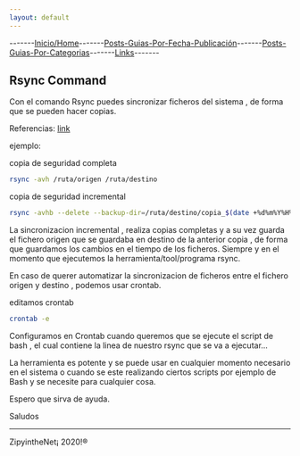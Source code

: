 ```yaml
---
layout: default
---
```

-------[Inicio/Home](./../index.html)-------[Posts-Guias-Por-Fecha-Publicación](./../posts.html)-------[Posts-Guias-Por-Categorias](./../categorias.html)-------[Links](./../links.html)-------
## Rsync Command

Con el comando Rsync puedes sincronizar ficheros del sistema , de forma que se pueden hacer copias.

Referencias:
[link](https://www.linuxadictos.com/rsync-como-crear-copia-seguridad-incremental.html#Como_crear_las_copias_con_rsync)

ejemplo:

copia de seguridad completa
```bash
rsync -avh /ruta/origen /ruta/destino
```
copia de seguridad incremental
```bash
rsync -avhb --delete --backup-dir=/ruta/destino/copia_$(date +%d%m%Y%H%M) /ruta/origen/ /ruta/destino/
```
La sincronizacion incremental , realiza copias completas y a su vez guarda el fichero origen que se guardaba en destino de la anterior copia , de forma que guardamos los cambios en el tiempo de los ficheros. Siempre y en el momento que ejecutemos la herramienta/tool/programa rsync.

En caso de querer automatizar la sincronizacion de ficheros entre el fichero origen y destino , podemos usar crontab.

editamos crontab
```bash
crontab -e
```
Configuramos en Crontab cuando queremos que se ejecute el script de bash , el cual contiene la linea de nuestro rsync que se va a ejecutar...

La herramienta es potente y se puede usar en cualquier momento necesario en el sistema o cuando se este realizando ciertos scripts por ejemplo de Bash y se necesite para cualquier cosa.

Espero que sirva de ayuda.

Saludos

-----------------------------------------------------------------------------

ZipyintheNet¡ 2020!®
